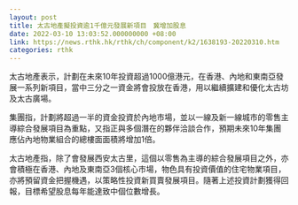 ```yaml
---
layout: post
title: 太古地產擬投資逾1千億元發展新項目　冀增加股息
date: 2022-03-10 13:03:52.000000000 +08:00
link: https://news.rthk.hk/rthk/ch/component/k2/1638193-20220310.htm
categories: rthk
---
```


太古地產表示，計劃在未來10年投資超過1000億港元，在香港、內地和東南亞發展一系列新項目，當中三分之一資金將會投放在香港，用以繼續擴建和優化太古坊及太古廣場。

集團指，計劃將超過一半的資金投資於內地市場，並以一線及新一線城市的零售主導綜合發展項目為重點，又指正與多個潛在的夥伴洽談合作，預期未來10年集團應佔內地物業組合的總樓面面積將增加1倍。

太古地產指，除了會發展西安太古里，這個以零售為主導的綜合發展項目之外，亦會積極在香港、內地及東南亞3個核心市場，物色具有投資價值的住宅物業項目，亦將預留資金把握機遇，以策略性投資新買賣發展項目。隨著上述投資計劃獲得回報，目標希望股息每年能達致中個位數增長。
